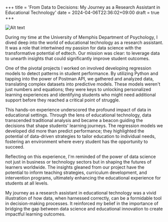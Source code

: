 +++
title = 'From Data to Decisions: My Journey as a Research Assistant in Educational Technology'
date = 2024-04-06T22:36:02+09:00
draft = true
+++

![Alt text](/images/uofm.jpeg)

During my time at the University of Memphis Department of Psychology, I dived deep into the world of educational technology as a research assistant. It was a role that intertwined my passion for data science with the transformative potential of edtech. Our mission was clear: to leverage data to unearth insights that could significantly improve student outcomes.

One of the pivotal projects I worked on involved developing regression models to detect patterns in student performance. By utilizing Python and tapping into the power of Postman API, we gathered and analyzed data, translating complex datasets into predictive models. These models weren't just numbers and equations; they were keys to unlocking personalized learning experiences and identifying students who might need additional support before they reached a critical point of struggle.

This hands-on experience underscored the profound impact of data in educational settings. Through the lens of educational technology, data transcended traditional analysis and became a beacon guiding the decisions that shape students' learning journeys. The regression models we developed did more than predict performance; they highlighted the potential of data-driven strategies to tailor education to individual needs, fostering an environment where every student has the opportunity to succeed.

Reflecting on this experience, I'm reminded of the power of data science not just in business or technology sectors but in shaping the futures of learners worldwide. The insights gleaned from our project have the potential to inform teaching strategies, curriculum development, and intervention programs, ultimately enhancing the educational experience for students at all levels.

My journey as a research assistant in educational technology was a vivid illustration of how data, when harnessed correctly, can be a formidable tool in decision-making processes. It reinforced my belief in the importance of bridging the gap between data science and educational innovation to create impactful learning outcomes.